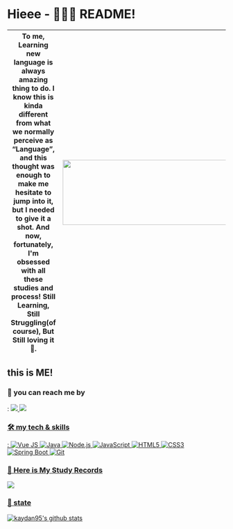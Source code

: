 # Hieee - 🙋🏻‍♀️ README!


| To me, Learning new language is always amazing thing to do. I know this is kinda different from what we normally perceive as “Language”, and this thought was enough to make me hesitate to jump into it, but I needed to give it a shot. And now, fortunately, I'm obsessed with all these studies and process! Still Learning, Still Struggling(of course), But Still loving it🧡.| <img src="https://user-images.githubusercontent.com/85853145/148555246-01d0329d-f4ed-47e5-bb64-a442e664c6a6.png" width="650" height="150"> |
| ------ | ------ |


## this is ME! 

###  📩 you can reach me by 
  : <a href="https://mail.google.com/mail/u/0/?ogbl#inbox?compose=GTvVlcSHxTkVSspmbSSngsMcDmhFFVFSVTCdvwTdzsMvTlzDJjCGjCTHMmnNdwWQLpBghBnvcPHpr" target="_blank"><img src="https://img.shields.io/badge/-Gmail-EA4335?style=flat-square&logo=Gmail&logoColor=white"> <a href="https://mail.google.com/mail/u/0/?ogbl#inbox?compose=GTvVlcSHxTkVSspmbSSngsMcDmhFFVFSVTCdvwTdzsMvTlzDJjCGjCTHMmnNdwWQLpBghBnvcPHpr" target="_blank"><img src="https://img.shields.io/badge/-Naver-03C75A?style=flat-square&logo=Naver&logoColor=white">
  
### 🛠  my tech & skills 
  : ![Vue JS](https://img.shields.io/badge/-Vue.js-4FC08D?style=flat-square&logo=vue.js&logoColor=white) ![Java](https://img.shields.io/badge/-Java-007396?style=flat-square&logo=Java&logoColor=white) ![Node.js](https://img.shields.io/badge/-Node.js-339933?style=flat-square&logo=Node.js&logoColor=white) ![JavaScript](https://img.shields.io/badge/-JavaScript-F7DF1E?style=flat-square&logo=JavaScript&logoColor=white) ![HTML5](https://img.shields.io/badge/-HTML5-E34F26?style=flat-square&logo=HTML5&logoColor=white) ![CSS3](https://img.shields.io/badge/-CSS3-1572B6?style=flat-square&logo=CSS3&logoColor=white) ![Spring Boot](https://img.shields.io/badge/-Spring%20Boot-6DB33F?style=flat-square&logo=Spring%20Boot&logoColor=white) ![Git](https://img.shields.io/badge/-Git-F05032?style=flat-square&logo=Git&logoColor=white)
  
### 📝 Here is My Study Records
<a href="https://www.notion.so/b631f07a054e42a1bc06a9e11c334840" target="_blank"><img src="https://img.shields.io/badge/-StudyRecords-000000?style=for-the-badge&logo=Notion&logoColor=white">

  
### 🔎 state
![kaydan95's github stats](https://github-readme-stats.vercel.app/api?username=kaydan95&theme=discord_old_blurple&show_icons=true)
<!-- [![kaydan95's github stats](https://github-readme-stats.vercel.app/api/top-langs/?username=kaydan95&show_icons=true&hide_border=true&theme=discord_old_blurple)](https://github.com/kaydan95) -->
  
  
  
<!-- |  | contents  |
| ------ | ------ |
| 📩 contact |  <a href="https://mail.google.com/mail/u/0/?ogbl#inbox?compose=GTvVlcSHxTkVSspmbSSngsMcDmhFFVFSVTCdvwTdzsMvTlzDJjCGjCTHMmnNdwWQLpBghBnvcPHpr" target="_blank"><img src="https://img.shields.io/badge/-Gmail-EA4335?style=flat-square&logo=Gmail&logoColor=white"> <a href="https://mail.google.com/mail/u/0/?ogbl#inbox?compose=GTvVlcSHxTkVSspmbSSngsMcDmhFFVFSVTCdvwTdzsMvTlzDJjCGjCTHMmnNdwWQLpBghBnvcPHpr" target="_blank"><img src="https://img.shields.io/badge/-Naver-03C75A?style=flat-square&logo=Naver&logoColor=white"> |
| 🛠 tech & skills | ![Vue JS](https://img.shields.io/badge/-Vue.js-4FC08D?style=flat-square&logo=vue.js&logoColor=white) ![Java](https://img.shields.io/badge/-Java-007396?style=flat-square&logo=Java&logoColor=white) ![Node.js](https://img.shields.io/badge/-Node.js-339933?style=flat-square&logo=Node.js&logoColor=white) ![JavaScript](https://img.shields.io/badge/-JavaScript-F7DF1E?style=flat-square&logo=JavaScript&logoColor=white) ![HTML5](https://img.shields.io/badge/-HTML5-E34F26?style=flat-square&logo=HTML5&logoColor=white) ![CSS3](https://img.shields.io/badge/-CSS3-1572B6?style=flat-square&logo=CSS3&logoColor=white) ![Spring Boot](https://img.shields.io/badge/-Spring%20Boot-6DB33F?style=flat-square&logo=Spring%20Boot&logoColor=white) ![Git](https://img.shields.io/badge/-Git-F05032?style=flat-square&logo=Git&logoColor=white) |
| 📝 records | <a href="https://www.notion.so/b631f07a054e42a1bc06a9e11c334840" target="_blank"><img src="https://img.shields.io/badge/-Study-000000?style=flat-square&logo=Notion&logoColor=white"> |
| ❤️‍🔥 passion | 👩🏻‍💻 🎬 📸 |
| 🔎 state | ![kaydan95's github stats](https://github-readme-stats.vercel.app/api?username=kaydan95&theme=discord_old_blurple&show_icons=true)| -->
